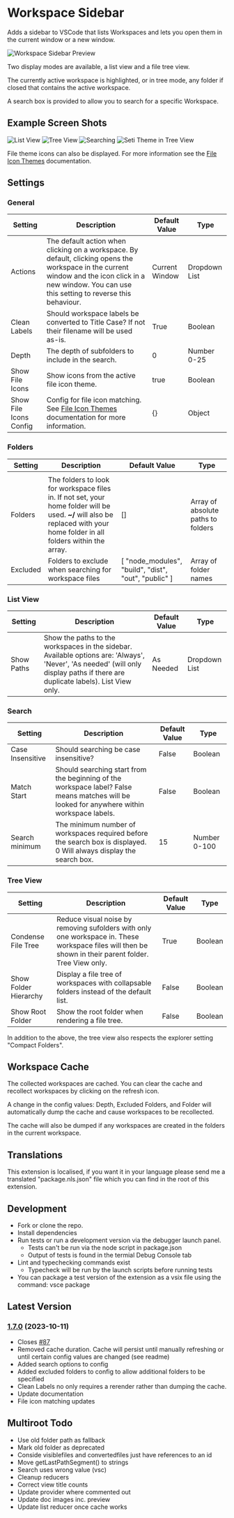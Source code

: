 # Workspace Sidebar

Adds a sidebar to VSCode that lists Workspaces and lets you open them in the current window or a new window.

![Workspace Sidebar Preview](https://raw.githubusercontent.com/sketchbuch/vsc-workspace-sidebar/master/docs/images/preview.gif)

Two display modes are available, a list view and a file tree view.

The currently active workspace is highlighted, or in tree mode, any folder if closed that contains the active workspace.

A search box is provided to allow you to search for a specific Workspace.

## Example Screen Shots

![List View](https://raw.githubusercontent.com/sketchbuch/vsc-workspace-sidebar/master/docs/images/listview.png 'List View')
![Tree View](https://raw.githubusercontent.com/sketchbuch/vsc-workspace-sidebar/master/docs/images/treeview.png 'Tree View')
![Searching](https://raw.githubusercontent.com/sketchbuch/vsc-workspace-sidebar/master/docs/images/search.png 'Searching')
![Seti Theme in Tree View](https://raw.githubusercontent.com/sketchbuch/vsc-workspace-sidebar/master/docs/images/treeview%20seti.png 'Seti Theme in Tree View')

File theme icons can also be displayed. For more information see the [File Icon Themes](./docs//File%20Icon%20Themes.md) documentation.

## Settings

### General

| Setting                | Description                                                                                                                                                                                             | Default Value  | Type          |
| ---------------------- | ------------------------------------------------------------------------------------------------------------------------------------------------------------------------------------------------------- | -------------- | ------------- |
| Actions                | The default action when clicking on a workspace. By default, clicking opens the workspace in the current window and the icon click in a new window. You can use this setting to reverse this behaviour. | Current Window | Dropdown List |
| Clean Labels           | Should workspace labels be converted to Title Case? If not their filename will be used as-is.                                                                                                           | True           | Boolean       |
| Depth                  | The depth of subfolders to include in the search.                                                                                                                                                       | 0              | Number 0-25   |
| Show File Icons        | Show icons from the active file icon theme.                                                                                                                                                             | true           | Boolean       |
| Show File Icons Config | Config for file icon matching. See [File Icon Themes](./docs//File%20Icon%20Themes.md) documentation for more information.                                                                              | {}             | Object        |

### Folders

| Setting  | Description                                                                                                                                                                | Default Value                                        | Type                               |
| -------- | -------------------------------------------------------------------------------------------------------------------------------------------------------------------------- | ---------------------------------------------------- | ---------------------------------- |
|          |
| Folders  | The folders to look for workspace files in. If not set, your home folder will be used. **~/** will also be replaced with your home folder in all folders within the array. | []                                                   | Array of absolute paths to folders |
| Excluded | Folders to exclude when searching for workspace files                                                                                                                      | [ "node_modules", "build", "dist", "out", "public" ] | Array of folder names              |

### List View

| Setting    | Description                                                                                                                                                                     | Default Value | Type          |
| ---------- | ------------------------------------------------------------------------------------------------------------------------------------------------------------------------------- | ------------- | ------------- |
| Show Paths | Show the paths to the workspaces in the sidebar. Available options are: 'Always', 'Never', 'As needed' (will only display paths if there are duplicate labels). List View only. | As Needed     | Dropdown List |

### Search

| Setting          | Description                                                                                                                                | Default Value | Type         |
| ---------------- | ------------------------------------------------------------------------------------------------------------------------------------------ | ------------- | ------------ |
| Case Insensitive | Should searching be case insensitive?                                                                                                      | False         | Boolean      |
| Match Start      | Should searching start from the beginning of the workspace label? False means matches will be looked for anywhere within workspace labels. | False         | Boolean      |
| Search minimum   | The minimum number of workspaces required before the search box is displayed. 0 Will always display the search box.                        | 15            | Number 0-100 |

### Tree View

| Setting               | Description                                                                                                                                            | Default Value | Type    |
| --------------------- | ------------------------------------------------------------------------------------------------------------------------------------------------------ | ------------- | ------- |
| Condense File Tree    | Reduce visual noise by removing sufolders with only one workspace in. These workspace files will then be shown in their parent folder. Tree View only. | True          | Boolean |
| Show Folder Hierarchy | Display a file tree of workspaces with collapsable folders instead of the default list.                                                                | False         | Boolean |
| Show Root Folder      | Show the root folder when rendering a file tree.                                                                                                       | False         | Boolean |

In addition to the above, the tree view also respects the explorer setting "Compact Folders".

## Workspace Cache

The collected workspaces are cached. You can clear the cache and recollect workspaces by clicking on the refresh icon.

A change in the config values: Depth, Excluded Folders, and Folder will automatically dump the cache and cause workspaces to be recollected.

The cache will also be dumped if any workspaces are created in the folders in the current workspace.

## Translations

This extension is localised, if you want it in your language please send me a translated "package.nls.json" file which you can find in the root of this extension.

## Development

- Fork or clone the repo.
- Install dependencies
- Run tests or run a development version via the debugger launch panel.
  - Tests can't be run via the node script in package.json
  - Output of tests is found in the termial Debug Console tab
- Lint and typechecking commands exist
  - Typecheck will be run by the launch scripts before
    running tests
- You can package a test version of the extension as a vsix file using the command: vsce package

## Latest Version

### [1.7.0](https://github.com/sketchbuch/vsc-workspace-sidebar/compare/v1.6.1...v1.7.0) (2023-10-11)

- Closes [#87](https://github.com/sketchbuch/vsc-workspace-sidebar/issues/87)
- Removed cache duration. Cache will persist until manually refreshing or until certain config values are changed (see readme)
- Added search options to config
- Added excluded folders to config to allow additional folders to be specified
- Clean Labels no only requires a rerender rather than dumping the cache.
- Update documentation
- File icon matching updates

## Multiroot Todo

- Use old folder path as fallback
- Mark old folder as deprecated
- Conside visiblefiles and convertedfiles just have references to an id
- Move getLastPathSegment() to strings
- Search uses wrong value (vsc)
- Cleanup reducers
- Correct view title counts
- Update provider where commented out
- Update doc images inc. preview
- Update list reducer once cache works
